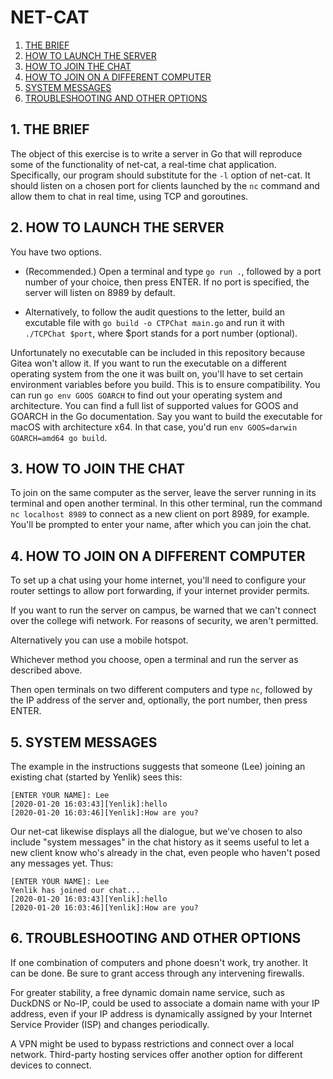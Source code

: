 # NET-CAT

1. [THE BRIEF](#1-the-brief)
2. [HOW TO LAUNCH THE SERVER](#2-how-to-launch-the-server)
3. [HOW TO JOIN THE CHAT](#3-how-to-join-the-chat)
4. [HOW TO JOIN ON A DIFFERENT COMPUTER](#4-how-to-join-on-a-different-computer)
5. [SYSTEM MESSAGES](#5-system-messages)
6. [TROUBLESHOOTING AND OTHER OPTIONS](#6-troubleshooting-and-other-options)

## 1. THE BRIEF

The object of this exercise is to write a server in Go that will reproduce some of the functionality of net-cat, a real-time chat application. Specifically, our program should substitute for the `-l` option of net-cat. It should listen on a chosen port for clients launched by the `nc` command and allow them to chat in real time, using TCP and goroutines.

## 2. HOW TO LAUNCH THE SERVER

You have two options.

* (Recommended.) Open a terminal and type `go run .`, followed by a port number of your choice, then press ENTER. If no port is specified, the server will listen on 8989 by default.

* Alternatively, to follow the audit questions to the letter, build an excutable file with `go build -o CTPChat main.go` and run it with `./TCPChat $port`, where $port stands for a port number (optional).

Unfortunately no executable can be included in this repository because Gitea won't allow it. If you want to run the executable on a different operating system from the one it was built on, you'll have to set certain environment variables before you build. This is to ensure compatibility. You can run `go env GOOS GOARCH` to find out your operating system and architecture. You can find a full list of supported values for GOOS and GOARCH in the Go documentation. Say you want to build the executable for macOS with architecture x64. In that case, you'd run `env GOOS=darwin GOARCH=amd64 go build`.

## 3. HOW TO JOIN THE CHAT

To join on the same computer as the server, leave the server running in its terminal and open another terminal. In this other terminal, run the command `nc localhost 8989` to connect as a new client on port 8989, for example. You'll be prompted to enter your name, after which you can join the chat.

## 4. HOW TO JOIN ON A DIFFERENT COMPUTER

To set up a chat using your home internet, you'll need to configure your router settings to allow port forwarding, if your internet provider permits.

If you want to run the server on campus, be warned that we can't connect over the college wifi network. For reasons of security, we aren't permitted.

Alternatively you can use a mobile hotspot.

Whichever method you choose, open a terminal and run the server as described above.

Then open terminals on two different computers and type `nc`, followed by the IP address of the server and, optionally, the port number, then press ENTER.

## 5. SYSTEM MESSAGES

The example in the instructions suggests that someone (Lee) joining an existing chat (started by Yenlik) sees this:

```
[ENTER YOUR NAME]: Lee
[2020-01-20 16:03:43][Yenlik]:hello
[2020-01-20 16:03:46][Yenlik]:How are you?
```

Our net-cat likewise displays all the dialogue, but we've chosen to also include "system messages" in the chat history as it seems useful to let a new client know who's already in the chat, even people who haven't posed any messages yet. Thus:

```
[ENTER YOUR NAME]: Lee
Yenlik has joined our chat...
[2020-01-20 16:03:43][Yenlik]:hello
[2020-01-20 16:03:46][Yenlik]:How are you?
```

## 6. TROUBLESHOOTING AND OTHER OPTIONS

If one combination of computers and phone doesn't work, try another. It can be done. Be sure to grant access through any intervening firewalls.

For greater stability, a free dynamic domain name service, such as DuckDNS or No-IP, could be used to associate a domain name with your IP address, even if your IP address is dynamically assigned by your Internet Service Provider (ISP) and changes periodically.

A VPN might be used to bypass restrictions and connect over a local network. Third-party hosting services offer another option for different devices to connect.